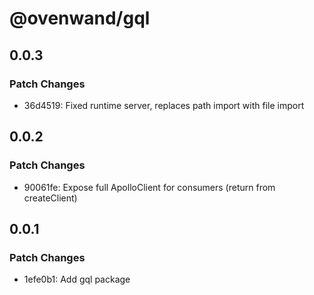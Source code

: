 # @ovenwand/gql

## 0.0.3

### Patch Changes

- 36d4519: Fixed runtime server, replaces path import with file import

## 0.0.2

### Patch Changes

- 90061fe: Expose full ApolloClient for consumers (return from createClient)

## 0.0.1

### Patch Changes

- 1efe0b1: Add gql package
